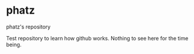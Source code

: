 # phatz
phatz's repository

Test repository to learn how github works.  Nothing to see here for the time being.
